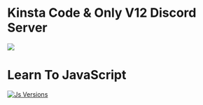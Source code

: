# Kinsta Code & Only V12 Discord Server

<a href="https://discord.gg/Zv9C4ep"><img src="https://discordapp.com/api/guilds/718709023427526697/widget.png?style=banner2" /></a> 

# Learn To JavaScript 

[![Js Versions](https://cdn.discordapp.com/attachments/733640065200160768/744234083651158138/try2.PNG)](https://www.javascript.com/try)  